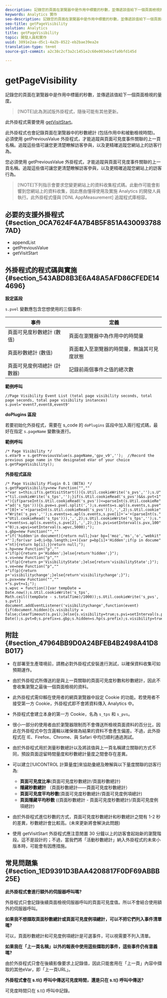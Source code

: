 ```yaml
---
description: 記錄您的頁面在瀏覽器中是作用中標籤的秒數，並傳遞該值給下一個頁面檢視的量度。
keywords: Analytics 實作
seo-description: 記錄您的頁面在瀏覽器中是作用中標籤的秒數，並傳遞該值給下一個頁面檢視的量度。
seo-title: getPageVisibility
solution: Analytics
title: getPageVisibility
topic: 開發人員和實作
uuid: 3891e2aa-d5c1-4a2b-8522-eb2bae39ea2e
translation-type: tm+mt
source-git-commit: a2c38c2cf3a2c1451e2c60e003ebe1fa9bfd145d

---
```



# getPageVisibility

記錄您的頁面在瀏覽器中是作用中標籤的秒數，並傳遞該值給下一個頁面檢視的量度。

> [!NOTE]此為測試版外掛程式，隨後可能有其他更新。

此外掛程式需要使用 [getVisitStart](../../../implement/js-implementation/plugins/getvisitstart.md#concept_1C3CD25A87094A498A1D8A455963FBD8)。

此外掛程式也會記錄頁面在瀏覽器中的秒數總計 (包括作用中和被動檢視時間)。必須使用 getPreviousValue 外掛程式，才能追蹤與頁面可見度事件關聯的上一頁名稱。追蹤這些值可讓您更清楚瞭解訪客參與，以及更精確追蹤您網站上的訪客行為。

您必須使用 getPreviousValue 外掛程式，才能追蹤與頁面可見度事件關聯的上一頁名稱。追蹤這些值可讓您更清楚瞭解訪客參與，以及更精確追蹤您網站上的訪客行為。

> [!NOTE]下列指示會要求您變更網站上的資料收集程式碼。此動作可能會影響到您網站上的資料收集，因此應由懂得使用及實施 Analytics 的開發人員執行。此外掛程式僅與 [!DNL AppMeasurement] 追蹤程式庫相容。

## 必要的支援外掛程式 {#section_0CA7624F4A7B4B5F851A4300937887AD}

* appendList
* getPreviousValue
* getVisitStart

## 外掛程式的程式碼與實施 {#section_543ABD8B3E6A48A5AFD86CFEDE144696}

**設定區段**

`s.pvel` 變數應包含您想使用的三個事件:

| 事件 | 定義 |
|---|---|
| 頁面可見度秒數總計 (數值) | 頁面在瀏覽器中為作用中的時間量 |
| 頁面秒數總計 (數值) | 頁面載入至瀏覽器的時間量，無論其可見度狀態 |
| 頁面可見度例項總計 (計數器) | 記錄前兩個事件之值的總次數 |

**範例呼叫**

```
//Page Visibility Event List (total page visibility seconds, total page seconds, total page visibility instances) 
s.pvel='event7,event8,event9' 
```

**doPlugins 區段**

若要初始化外掛程式，需要在 s_code 的 `doPlugins` 區段中加入兩行程式碼，最好在指定 `s.pageName` 變數後進行。

**範例呼叫**

```
/* Page Visibility */ 
s.eVar9 = s.getPreviousValue(s.pageName,'gpv_v9','');  //Record the previous page name in the designated eVar of your choice 
s.getPageVisibility(); 
```

**外掛程式區段**

```
/* Page Visibility Plugin 0.1 (BETA) */ 
s.getPageVisibility=new Function("","" 
+"var s=this;if(s.getVisitStart()){s.Util.cookieWrite('s_pvs','');s.U" 
+"til.cookieWrite('s_tps','');}if(s.Util.cookieRead('s_pvs')&&s.pvt<1" 
+"){if(parseInt(s.Util.cookieRead('s_pvs'))<=parseInt(s.Util.cookieRe" 
+"ad('s_tps'))){s.pve=s.pvel.split(',');s.events=s.apl(s.events,s.pve" 
+"[0]+'='+(parseInt(s.Util.cookieRead('s_pvs'))),',',2);s.Util.cookie" 
+"Write('s_pvs','');s.events=s.apl(s.events,s.pve[1]+'='+(parseInt(s." 
+"Util.cookieRead('s_tps'))),',',2);s.Util.cookieWrite('s_tps','');s." 
+"events=s.apl(s.events,s.pve[2],',',2);}}s.pvi=setInterval(s.pvx,100" 
+"0);s.wpvi=setInterval(s.wpvc,5000);"); 
s.gbp=new Function("","" 
+"if('hidden'in document){return null;}var bp=['moz','ms','o','webkit" 
+"'];for(var i=0;i<bp.length;i++){var p=bp[i]+'Hidden';if(p in docume" 
+"nt){return bp[i];}}return null;"); 
s.hp=new Function("p","" 
+"if(p){return p+'Hidden';}else{return'hidden';}"); 
s.vs=new Function("p","" 
+"if(p){return p+'VisibilityState';}else{return'visibilityState';}"); 
s.ve=new Function("p","" 
+"if(p){return p+'visibilitychange';}else{return'visibilitychange';}"); 
s.pvx=new Function("","" 
+"s.pvt+=1;"); 
s.wpvc = function(){var tempDate = Date.now();s.Util.cookieWrite('s_tps', 
Math.ceil((tempDate - s.totalTime)/1000));s.Util.cookieWrite('s_pvs', s.pvt)} 
document.addEventListener('visibilitychange',function(event){if(document.hidden){s.visibility = false;clearTimeout(s.pvi);}else{s.visibility=true;s.pvi=setInterval(s.pvx,1000);}});s.totalTime=new Date();s.pvt=0;s.prefix=s.gbp;s.hidden=s.hp(s.prefix);s.visibility=true;s.visibilityState=s.vs(s.prefix);s.visibilityEvent=s.ve(s.prefix); 
```

## 附註 {#section_47964BB9D0A24BFEB4B2498A41D8B017}

* 在部署至生產環境前，請務必對外掛程式安裝進行測試，以確保資料收集可如預期運作。
* 由於外掛程式所傳送的是與上一頁關聯的頁面可見度秒數和秒數總計，因此不會收集瀏覽之最後一個頁面檢視的資料。
* 此外掛程式需仰賴在使用者的網頁瀏覽器中設定 Cookie 的功能。若使用者不接受第一方 Cookie，外掛程式即不會將資料傳入 Analytics 中。
* 外掛程式會建立本身的第一方 Cookie，名為 `s_tps` 和 `s_pvs`。

* 很小一部分的使用者由於瀏覽器限制而不會傳送所檢視頁面資料的百分比，因此在外掛程式中包含邏輯以確保做為結果的資料不會產生偏差。不過，此外掛程式在 IE、Firefox、Chrome、與 Safari 中均已順利通過測試。
* 由於外掛程式用於測量秒數總計以及將該值與上一頁名稱建立關聯的方式不同，預設頁面逗留時間量度和秒數總計量度之間會存在差異。
* 可以建立[!UICONTROL 計算量度]來協助彙總及瞭解與以下量度關聯的訪客行為:

   * **頁面可見度比率**(頁面可見度秒數總計/頁面秒數總計)
   * **隱藏秒數總計** （頁面秒數總計——頁面可見度秒數總計）
   * **頁面可見度平均秒數**(頁面可見度秒數總計/頁面可見度例項總計)
   * **頁面隱藏平均秒數** ((頁面秒數總計 - 頁面可見度秒數總計)/頁面可見度例項總計)

* 由於外掛程式進位秒數的方式，頁面可見度秒數總計和秒數總計之間有 1-2 秒的差異，秒數總計會比較高。(未來更新將會解決此問題)
* 使用 getVisitStart 外掛程式應注意閒置 30 分鐘以上的訪客會起始新的瀏覽階段。這不是設計的；不過，當我們將「活動秒數總計」納入外掛程式的未來小版本時，可能會有因應措施。

## 常見問題集 {#section_1ED9391D3BAA4208817F0DF69ABBB25E}

**此外掛程式會進行額外的伺服器呼叫嗎?**

外掛程式只會記錄後續頁面檢視伺服器呼叫的頁面可見度值。所以不會結合使用額外的伺服器呼叫。

**如果我不想擷取頁面秒數總計或頁面可見度例項總計，可以不把它們列入事件清單嗎?**

可以，頁面秒數總計和可見度例項總計是可選事件，可以視需要不列入清單。

**如果我在「上一頁名稱」以外的報表中使用這些擷取的事件，這些事件仍有意義嗎?**

由於外掛程式只會在後續影像要求上記錄值，因此只能套用在「上一頁」內容中擷取的其他eVar，即「上一頁URL」。

**外掛程式會在 s.tl() 呼叫中傳送可見度時間，還是只在 s.t() 呼叫中傳送?**

可見度時間只在 s.t() 呼叫中記錄。
